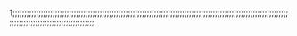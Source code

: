 1;;;;;;;;;;;;;;;;;;;;;;;;;;;;;;;;;;;;;;;;;;;;;;;;;;;;;;;;;;;;;;;;;;;;;;;;;;;;;;;;;;;;;;;;;;;;;;;;;;;;;;;;;;;;;;;;;;;;;;;;;;;;;;;;;;;;;;;;;;;;;;;;;;;;;;;;;
